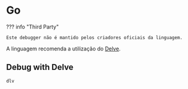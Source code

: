 # Go

??? info "Third Party"

    Este debugger não é mantido pelos criadores oficiais da linguagem.

A linguagem recomenda a utilização do [Delve](https://github.com/go-delve/delve).  

## Debug with Delve

```
dlv
```